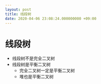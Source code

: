 ```yaml
---
layout: post
title: 线段树
date: 2020-04-06 23:08:24.000000000 +09:00
---
```


# 线段树
   + 线段树不是完全二叉树
   + 线段树是平衡二叉树
      + 完全二叉树一定是平衡二叉树
      + 堆也是平衡二叉树